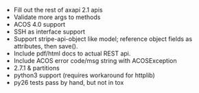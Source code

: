 - Fill out the rest of axapi 2.1 apis
- Validate more args to methods
- ACOS 4.0 support
- SSH as interface support
- Support stripe-api-object like model; reference object fields as attributes, then save().
- Include pdf/html docs to actual REST api.
- Include ACOS error code/msg string with ACOSException
- 2.7.1 & partitions
- python3 support (requires workaround for httplib)
- py26 tests pass by hand, but not in tox